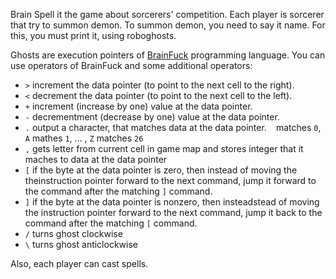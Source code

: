 Brain Spell it the game about sorcerers' competition. Each player is sorcerer that try to summon demon. To summon demon, you need to say it name. For this, you must print it, using roboghosts.

Ghosts are execution pointers of [BrainFuck](http://en.wikipedia.org/wiki/Brainfuck) programming language. You can use operators of BrainFuck and some additional operators:

 - `>` increment the data pointer (to point to the next cell to the right).
 - `<` decrement the data pointer (to point to the next cell to the left).
 - `+` increment (increase by one) value at the data pointer.
 - `-` decrementment (decrease by one) value at the data pointer.
 - `.` output a character, that matches data at the data pointer. ` ` matches `0`, `A` mathes `1`, ... , `Z` matches `26`
 - `,` gets letter from current cell in game map and stores integer that it maches to data at the data pointer
 - `[` if the byte at the data pointer is zero, then instead of moving the theinstruction pointer forward to the next command, jump it forward to the command after the matching `]` command.
 - `]` if the byte at the data pointer is nonzero, then insteadstead of moving the instruction pointer forward to the next command, jump it back to the command after the matching `[` command.
 - `/` turns ghost clockwise
 - `\` turns ghost anticlockwise

Also, each player can cast spells.
